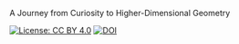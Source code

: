 A Journey from Curiosity to Higher-Dimensional Geometry

[![License: CC BY 4.0](https://img.shields.io/badge/License-CC%20BY%204.0-lightgrey.svg)](https://creativecommons.org/licenses/by/4.0/)
[![DOI](https://zenodo.org/badge/DOI/10.5281/zenodo.15204563.svg)](https://doi.org/10.5281/zenodo.15204563)